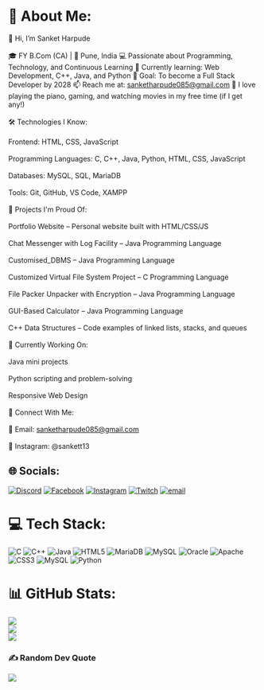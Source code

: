 # 💫 About Me:
👋 Hi, I’m Sanket Harpude<br><br>🎓 FY B.Com (CA) | 📍 Pune, India
💻 Passionate about Programming, Technology, and Continuous Learning
🔭 Currently learning: Web Development, C++, Java, and Python
🎯 Goal: To become a Full Stack Developer by 2028
📫 Reach me at: sanketharpude085@gmail.com
🎹 I love playing the piano, gaming, and watching movies in my free time (if I get any!)<br><br>🛠️ Technologies I Know:<br><br>Frontend: HTML, CSS, JavaScript<br><br>Programming Languages: C, C++, Java, Python, HTML, CSS, JavaScript<br><br>Databases: MySQL, SQL, MariaDB<br><br>Tools: Git, GitHub, VS Code, XAMPP<br><br>📌 Projects I'm Proud Of:<br><br>Portfolio Website – Personal website built with HTML/CSS/JS<br><br>Chat Messenger with Log Facility – Java Programming Language<br><br>Customised_DBMS – Java Programming Language<br><br>Customized Virtual File System Project – C Programming Language<br><br>File Packer Unpacker with Encryption – Java Programming Language<br><br>GUI-Based Calculator – Java Programming Language<br><br>C++ Data Structures – Code examples of linked lists, stacks, and queues<br><br>🌱 Currently Working On:<br><br>Java mini projects<br><br>Python scripting and problem-solving<br><br>Responsive Web Design<br><br>🤝 Connect With Me:<br><br>📧 Email: sanketharpude085@gmail.com<br><br>📸 Instagram: @sankett13


## 🌐 Socials:
[![Discord](https://img.shields.io/badge/Discord-%237289DA.svg?logo=discord&logoColor=white)](https://discord.gg/461572189414621197) [![Facebook](https://img.shields.io/badge/Facebook-%231877F2.svg?logo=Facebook&logoColor=white)](https://facebook.com/https://www.facebook.com/sanket.harpude.1) [![Instagram](https://img.shields.io/badge/Instagram-%23E4405F.svg?logo=Instagram&logoColor=white)](https://instagram.com/sankett13) [![Twitch](https://img.shields.io/badge/Twitch-%239146FF.svg?logo=Twitch&logoColor=white)](https://twitch.tv/sankuuu_) [![email](https://img.shields.io/badge/Email-D14836?logo=gmail&logoColor=white)](mailto:sanketharpude085@gmail.com) 

# 💻 Tech Stack:
![C](https://img.shields.io/badge/c-%2300599C.svg?style=flat&logo=c&logoColor=white) ![C++](https://img.shields.io/badge/c++-%2300599C.svg?style=flat&logo=c%2B%2B&logoColor=white) ![Java](https://img.shields.io/badge/java-%23ED8B00.svg?style=flat&logo=openjdk&logoColor=white) ![HTML5](https://img.shields.io/badge/html5-%23E34F26.svg?style=flat&logo=html5&logoColor=white) ![MariaDB](https://img.shields.io/badge/MariaDB-003545?style=flat&logo=mariadb&logoColor=white) ![MySQL](https://img.shields.io/badge/mysql-4479A1.svg?style=flat&logo=mysql&logoColor=white) ![Oracle](https://img.shields.io/badge/Oracle-F80000?style=flat&logo=oracle&logoColor=white) ![Apache](https://img.shields.io/badge/apache-%23D42029.svg?style=flat&logo=apache&logoColor=white) ![CSS3](https://img.shields.io/badge/css3-%231572B6.svg?style=flat&logo=css3&logoColor=white) ![MySQL](https://img.shields.io/badge/mysql-4479A1.svg?style=flat&logo=mysql&logoColor=white) ![Python](https://img.shields.io/badge/python-3670A0?style=flat&logo=python&logoColor=ffdd54)
# 📊 GitHub Stats:
![](https://github-readme-stats.vercel.app/api?username=sankuuu&theme=default_repocard&hide_border=true&include_all_commits=false&count_private=false)<br/>
![](https://nirzak-streak-stats.vercel.app/?user=sankuuu&theme=default_repocard&hide_border=true)<br/>
![](https://github-readme-stats.vercel.app/api/top-langs/?username=sankuuu&theme=default_repocard&hide_border=true&include_all_commits=false&count_private=false&layout=compact)

### ✍️ Random Dev Quote
![](https://quotes-github-readme.vercel.app/api?type=horizontal&theme=radical)

<!-- Proudly created with GPRM ( https://gprm.itsvg.in ) -->

